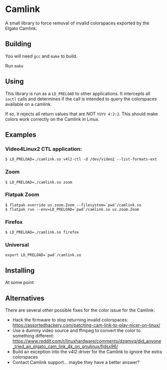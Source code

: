 # Camlink

A small library to force removal of invalid colorspaces exported by the Elgato Camlink.

## Building

You will need `gcc` and `make` to build.

Run `make`

## Using

This library is run as a `LD_PRELOAD` to other applications. It intercepts all `ioctl` calls
and determines if the call is intended to query the colorspaces available on a camlink.

If so, it rejects all return values that are NOT `YUYV 4:2:2`. This should make colors work
correctly on the Camlink in Linux.

## Examples

### Video4Linux2 CTL application:
```
$ LD_PRELOAD=./camlink.so v4l2-ctl -d /dev/video2 --list-formats-ext
```

### Zoom
```
$ LD_PRELOAD=./camlink.so zoom
```

### Flatpak Zoom
```
$ flatpak override us.zoom.Zoom --filesystem=`pwd`/camlink.so
$ flatpak run --env=LD_PRELOAD=`pwd`/camlink.so us.zoom.Zoom
```

### Firefox
```
$ LD_PRELOAD=./camlink.so firefox
```

### Universal
```
export LD_PRELOAD=`pwd`/camlink.so
```

## Installing

At some point 

## Alternatives

There are several other possible fixes for the color issue for the Camlink:

* Hack the firmware to stop returning invalid colorspaces: https://assortedhackery.com/patching-cam-link-to-play-nicer-on-linux/
* Use a dummy video source and ffmpeg to convert the color to something different: https://www.reddit.com/r/linuxhardware/comments/dzqmvq/did_anyone_tried_an_elgato_cam_link_4k_on_gnulinux/fjdsx96/
* Build an exception into the v4l2 driver for the Camlink to ignore the extra colorspaces
* Contact Camlink support... maybe they have a better answer?
